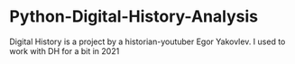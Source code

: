 # Python-Digital-History-Analysis
Digital History is a project by a historian-youtuber Egor Yakovlev. I used to work with DH for a bit in 2021
